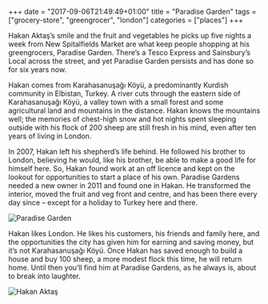 +++
date = "2017-09-06T21:49:49+01:00"
title = "Paradise Garden"
tags = ["grocery-store", "greengrocer", "london"]
categories = ["places"]
+++

Hakan Aktaş’s smile and the fruit and vegetables he picks up five nights a week from New Spitalfields Market are what keep people shopping at his greengrocers, Paradise Garden. There’s a Tesco Express and Sainsbury’s Local across the street, and yet Paradise Garden persists and has done so for six years now.

Hakan comes from Karahasanuşağı Köyü, a predominantly Kurdish community in Elbistan, Turkey. A river cuts through the eastern side of Karahasanuşağı Köyü, a valley town with a small forest and some agricultural land and mountains in the distance. Hakan knows the mountains well; the memories of chest-high snow and hot nights spent sleeping outside with his flock of 200 sheep are still fresh in his mind, even after ten years of living in London.

In 2007, Hakan left his shepherd’s life behind. He followed his brother to London, believing he would, like his brother, be able to make a good life for himself here. So, Hakan found work at an off licence and kept on the lookout for opportunities to start a place of his own. Paradise Gardens needed a new owner in 2011 and found one in Hakan. He transformed the interior, moved the fruit and veg front and centre, and has been there every day since – except for a holiday to Turkey here and there.

![Paradise Garden](/images/pg-1.jpg)

Hakan likes London. He likes his customers, his friends and family here, and the opportunities the city has given him for earning and saving money, but it’s not Karahasanuşağı Köyü. Once Hakan has saved enough to build a house and buy 100 sheep, a more modest flock this time, he will return home. Until then you’ll find him at Paradise Gardens, as he always is, about to break into laughter.  

![Hakan Aktaş](/images/pg-2.jpg)

